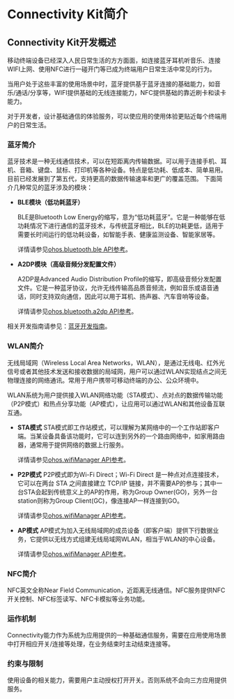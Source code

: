 # Connectivity Kit简介

## Connectivity Kit开发概述

移动终端设备已经深入人民日常生活的方方面面，如连接蓝牙耳机听音乐、连接WIFI上网、使用NFC进行一碰开门等已成为终端用户日常生活中常见的行为。

当用户处于这些丰富的使用场景中时，蓝牙提供基于蓝牙连接的基础能力，如音乐/通话/分享等，WIFI提供基础的无线连接能力，NFC提供基础的靠近刷卡和读卡能力。

对于开发者，设计基础通信的体验服务，可以使应用的使用体验更贴近每个终端用户的日常生活。

### 蓝牙简介

蓝牙技术是一种无线通信技术，可以在短距离内传输数据。可以用于连接手机、耳机、音箱、键盘、鼠标、打印机等各种设备。特点是低功耗、低成本、简单易用。目前已经发展到了第五代，支持更高的数据传输速率和更广的覆盖范围。
下面简介几种常见的蓝牙涉及的模块：

- **BLE模块（低功耗蓝牙）**

  BLE是Bluetooth Low Energy的缩写，意为“低功耗蓝牙”。它是一种能够在低功耗情况下进行通信的蓝牙技术，与传统蓝牙相比，BLE的功耗更低，适用于需要长时间运行的低功耗设备，如智能手表、健康监测设备、智能家居等。

  详情请参见[ohos.bluetooth.ble API参考](../../../API_Reference/source_zh_cn/ConnectivityKit/cj-apis-bluetooth-ble.md)。

- **A2DP模块（高级音频分发配置文件）**

  A2DP是Advanced Audio Distribution Profile的缩写，即高级音频分发配置文件。它是一种蓝牙协议，允许无线传输高品质音频流，例如音乐或语音通话，同时支持双向通信，因此可以用于耳机、扬声器、汽车音响等设备。

  详情请参见[ohos.bluetooth.a2dp API参考](../../../API_Reference/source_zh_cn/ConnectivityKit/cj-apis-bluetooth-a2dp.md)。

相关开发指南请参见：[蓝牙开发指南](./bluetooth/cj-bluetooth-overview.md)。

### WLAN简介

无线局域网（Wireless Local Area Networks，WLAN），是通过无线电、红外光信号或者其他技术发送和接收数据的局域网，用户可以通过WLAN实现结点之间无物理连接的网络通讯。常用于用户携带可移动终端的办公、公众环境中。

WLAN系统为用户提供接入WLAN网络功能（STA模式）、点对点的数据传输功能（P2P模式）和热点分享功能（AP模式），让应用可以通过WLAN和其他设备互联互通。

- **STA模式**
  STA模式即工作站模式，可以理解为某网络中的一个工作站即客户端。当某设备具备该功能时，它可以连到另外的一个路由网络中，如家用路由器，通常用于提供网络的数据上行服务。

  详情请参见[ohos.wifiManager API参考](../../../API_Reference/source_zh_cn/ConnectivityKit/cj-apis-wifi_manager.md)。

- **P2P模式**
  P2P模式即为Wi-Fi Direct；Wi-Fi Direct 是一种点对点连接技术，它可以在两台 STA 之间直接建立 TCP/IP 链接，并不需要AP的参与；其中一台STA会起到传统意义上的AP的作用，称为Group Owner(GO)，另外一台station则称为Group Client(GC)，像连接AP一样连接到GO。

  详情请参见[ohos.wifiManager API参考](../../../API_Reference/source_zh_cn/ConnectivityKit/cj-apis-wifi_manager.md)。

- **AP模式**
  AP模式为加入无线局域网的成员设备（即客户端）提供下行数据业务，它提供以无线方式组建无线局域网WLAN，相当于WLAN的中心设备。

  详情请参见[ohos.wifiManager API参考](../../../API_Reference/source_zh_cn/ConnectivityKit/cj-apis-wifi_manager.md)。

### NFC简介

NFC英文全称Near Field Communication，近距离无线通信。NFC服务提供NFC开关控制、NFC标签读写、NFC卡模拟等业务功能。

### 运作机制

Connectivity能力作为系统为应用提供的一种基础通信服务，需要在应用使用场景中打开相应开关/连接等处理，在业务结束时主动结束连接等。

### 约束与限制

使用设备的相关能力，需要用户主动授权打开开关。否则系统不会向三方应用提供服务。
